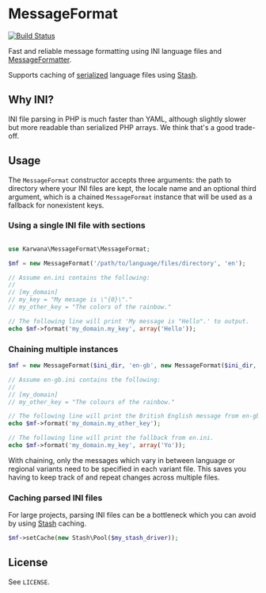 # MessageFormat #

[![Build Status](https://travis-ci.org/karwana/php-messageformat.svg?branch=master)](https://travis-ci.org/karwana/php-messageformat)

Fast and reliable message formatting using INI language files and [MessageFormatter](http://www.php.net/manual/en/class.messageformatter.php).

Supports caching of [serialized](http://www.php.net/manual/en/function.serialize.php) language files using [Stash](https://github.com/tedious/Stash).

## Why INI? ##

INI file parsing in PHP is much faster than YAML, although slightly slower but more readable than serialized PHP arrays. We think that's a good trade-off.

## Usage ##

The `MessageFormat` constructor accepts three arguments: the path to directory where your INI files are kept, the locale name and an optional third argument, which is a chained `MessageFormat` instance that will be used as a fallback for nonexistent keys.

### Using a single INI file with sections ###

```php

use Karwana\MessageFormat\MessageFormat;

$mf = new MessageFormat('/path/to/language/files/directory', 'en');

// Assume en.ini contains the following:
//
// [my_domain]
// my_key = "My mesage is \"{0}\"."
// my_other_key = "The colors of the rainbow."

// The following line will print 'My message is "Hello".' to output.
echo $mf->format('my_domain.my_key', array('Hello'));

```

### Chaining multiple instances ###

```php
$mf = new MessageFormat($ini_dir, 'en-gb', new MessageFormat($ini_dir, 'en'));

// Assume en-gb.ini contains the following:
//
// [my_domain]
// my_other_key = "The colours of the rainbow."

// The following line will print the British English message from en-gb.ini.
echo $mf->format('my_domain.my_other_key');

// The following line will print the fallback from en.ini.
echo $mf->format('my_domain.my_key', array('Yo'));
```

With chaining, only the messages which vary in between language or regional variants need to be specified in each variant file. This saves you having to keep track of and repeat changes across multiple files.

### Caching parsed INI files ###

For large projects, parsing INI files can be a bottleneck which you can avoid by using [Stash](https://github.com/tedious/Stash) caching.

```php
$mf->setCache(new Stash\Pool($my_stash_driver));
```

## License ##

See `LICENSE`.
